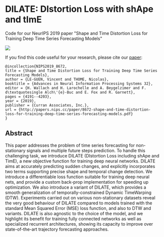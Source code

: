 # DILATE: DIstortion Loss with shApe and tImE

Code for our NeurIPS 2019 paper "Shape and Time Distortion Loss for Training Deep Time Series Forecasting Models"

![](https://github.com/vincent-leguen/DILATE/blob/master/fig2.png)

If you find this code useful for your research, please cite our [paper](https://papers.nips.cc/paper/8672-shape-and-time-distortion-loss-for-training-deep-time-series-forecasting-models):

```
@incollection{NIPS2019_8672,
title = {Shape and Time Distortion Loss for Training Deep Time Series Forecasting Models},
author = {LE-GUEN, Vincent and THOME, Nicolas},
booktitle = {Advances in Neural Information Processing Systems 32},
editor = {H. Wallach and H. Larochelle and A. Beygelzimer and F. d\textquotesingle Alch\'{e}-Buc and E. Fox and R. Garnett},
pages = {4191--4203},
year = {2019},
publisher = {Curran Associates, Inc.},
url = {http://papers.nips.cc/paper/8672-shape-and-time-distortion-loss-for-training-deep-time-series-forecasting-models.pdf}
}
```
## Abstract
This paper addresses the problem of time series forecasting for non-stationary signals and multiple future steps prediction. To handle this challenging task, we introduce DILATE (DIstortion Loss including shApe and TimE), a new objective function for training deep neural networks. DILATE aims at accurately predicting sudden changes, and explicitly incorporates two terms supporting precise shape and temporal change detection. We introduce a differentiable loss function suitable for training deep neural nets, and provide a custom back-prop implementation for speeding up optimization. We also introduce a variant of DILATE, which provides a smooth generalization of temporally-constrained Dynamic TimeWarping (DTW). Experiments carried out on various non-stationary datasets reveal the very good behaviour of DILATE compared to models trained with the standard Mean Squared Error (MSE) loss function, and also to DTW and variants. DILATE is also agnostic to the choice of the model, and we highlight its benefit for training fully connected networks as well as specialized recurrent architectures, showing its capacity to improve over state-of-the-art trajectory forecasting approaches.
